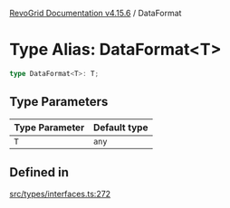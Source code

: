 [RevoGrid Documentation v4.15.6](README.md) / DataFormat

# Type Alias: DataFormat\<T\>

```ts
type DataFormat<T>: T;
```

## Type Parameters

| Type Parameter | Default type |
| ------ | ------ |
| `T` | `any` |

## Defined in

[src/types/interfaces.ts:272](https://github.com/revolist/revogrid/blob/8ab186c1ae2faee97d25784acff6dbf4187524f8/src/types/interfaces.ts#L272)
